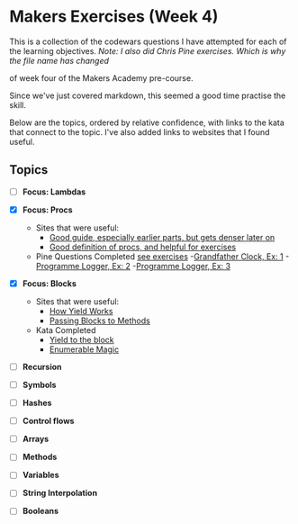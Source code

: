 # Makers Exercises (Week 4)   

This is a collection of the codewars questions I have attempted for each of the learning objectives. *Note: I also did Chris Pine
exercises. Which is why the file name has changed*

of week four of the Makers Academy pre-course.

Since we've just covered markdown, this seemed a good time practise the skill. 

Below are the topics, ordered by relative confidence, with links to the kata that connect to the topic. 
I've also added links to websites that I found useful. 


## Topics ##

- [ ] **Focus: Lambdas** 

- [x] **Focus: Procs**
	- Sites that were useful:
	  - [Good guide, especially earlier parts, but gets denser later on](https://pine.fm/LearnToProgram/chap_10.html)
	  - [Good definition of procs, and helpful for exercises](https://docs.ruby-lang.org/en/2.0.0/Proc.html)
	- Pine Questions Completed [see exercises](https://docs.ruby-lang.org/en/2.0.0/Proc.html)
		-[Grandfather Clock, Ex: 1](https://github.com/Tagrand/student_directory/blob/bd9da928c031617d9f06ea845afac1c80de78cdc/Pine_exercises.rb)
		-[Programme Logger, Ex: 2](https://github.com/Tagrand/student_directory/blob/33e20ddeba77ace5b841361766ca05c9d89d02b5/Pine_exercises.rb)
		-[Programme Logger, Ex: 3](https://github.com/Tagrand/student_directory/blob/27665a71fe7af63d833970f163dee23dd65d1c8b/Pine_exercises.rb)
- [x] **Focus: Blocks**
	- Sites that were useful: 
    	- [How Yield Works](https://mixandgo.com/blog/mastering-ruby-blocks-in-less-than-5-minutes)  
    	- [Passing Blocks to Methods](https://www.codecademy.com/en/forum_questions/51c72e759c4e9d410501df42)   
     - Kata Completed  
     	- [Yield to the block](https://www.codewars.com/kata/yield-to-the-block)  
     	- [Enumerable Magic](https://www.codewars.com/kata/enumerable-magic-number-7-find-a-matching-item/ruby)  

- [ ] **Recursion**

- [ ] **Symbols**

- [ ] **Hashes**

- [ ] **Control flows**

- [ ] **Arrays**

- [ ] **Methods** 

- [ ] **Variables**

- [ ] **String Interpolation**

- [ ] **Booleans**

